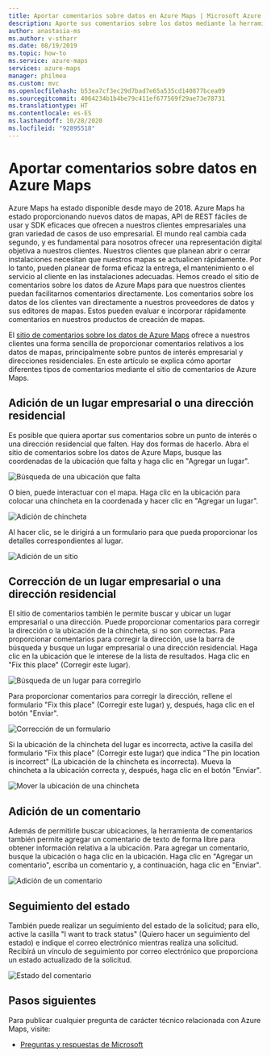 ```yaml
---
title: Aportar comentarios sobre datos en Azure Maps | Microsoft Azure Maps
description: Aporte sus comentarios sobre los datos mediante la herramienta de comentarios de Microsoft Azure Maps.
author: anastasia-ms
ms.author: v-stharr
ms.date: 08/19/2019
ms.topic: how-to
ms.service: azure-maps
services: azure-maps
manager: philmea
ms.custom: mvc
ms.openlocfilehash: b53ea7cf3ec29d7bad7e65a535cd140877bcea09
ms.sourcegitcommit: 4064234b1b4be79c411ef677569f29ae73e78731
ms.translationtype: HT
ms.contentlocale: es-ES
ms.lasthandoff: 10/28/2020
ms.locfileid: "92895518"
---
```

# <a name="provide-data-feedback-to-azure-maps"></a>Aportar comentarios sobre datos en Azure Maps

Azure Maps ha estado disponible desde mayo de 2018. Azure Maps ha estado proporcionando nuevos datos de mapas, API de REST fáciles de usar y SDK eficaces que ofrecen a nuestros clientes empresariales una gran variedad de casos de uso empresarial. El mundo real cambia cada segundo, y es fundamental para nosotros ofrecer una representación digital objetiva a nuestros clientes. Nuestros clientes que planean abrir o cerrar instalaciones necesitan que nuestros mapas se actualicen rápidamente. Por lo tanto, pueden planear de forma eficaz la entrega, el mantenimiento o el servicio al cliente en las instalaciones adecuadas. Hemos creado el sitio de comentarios sobre los datos de Azure Maps para que nuestros clientes puedan facilitarnos comentarios directamente. Los comentarios sobre los datos de los clientes van directamente a nuestros proveedores de datos y sus editores de mapas. Estos pueden evaluar e incorporar rápidamente comentarios en nuestros productos de creación de mapas.  

El [sitio de comentarios sobre los datos de Azure Maps](https://feedback.azuremaps.com) ofrece a nuestros clientes una forma sencilla de proporcionar comentarios relativos a los datos de mapas, principalmente sobre puntos de interés empresarial y direcciones residenciales. En este artículo se explica cómo aportar diferentes tipos de comentarios mediante el sitio de comentarios de Azure Maps.

## <a name="add-a-business-place-or-a-residential-address"></a>Adición de un lugar empresarial o una dirección residencial 

Es posible que quiera aportar sus comentarios sobre un punto de interés o una dirección residencial que falten. Hay dos formas de hacerlo. Abra el sitio de comentarios sobre los datos de Azure Maps, busque las coordenadas de la ubicación que falta y haga clic en "Agregar un lugar".

  ![Búsqueda de una ubicación que falta](./media/how-to-use-feedback-tool/search-poi.png)

O bien, puede interactuar con el mapa. Haga clic en la ubicación para colocar una chincheta en la coordenada y hacer clic en "Agregar un lugar".

  ![Adición de chincheta](./media/how-to-use-feedback-tool/add-poi.png)

Al hacer clic, se le dirigirá a un formulario para que pueda proporcionar los detalles correspondientes al lugar.

  ![Adición de un sitio](./media/how-to-use-feedback-tool/add-a-place.png)

## <a name="fix-a-business-place-or-a-residential-address"></a>Corrección de un lugar empresarial o una dirección residencial 

El sitio de comentarios también le permite buscar y ubicar un lugar empresarial o una dirección. Puede proporcionar comentarios para corregir la dirección o la ubicación de la chincheta, si no son correctas. Para proporcionar comentarios para corregir la dirección, use la barra de búsqueda y busque un lugar empresarial o una dirección residencial. Haga clic en la ubicación que le interese de la lista de resultados. Haga clic en "Fix this place" (Corregir este lugar).

  ![Búsqueda de un lugar para corregirlo](./media/how-to-use-feedback-tool/fix-place.png)

Para proporcionar comentarios para corregir la dirección, rellene el formulario "Fix this place" (Corregir este lugar) y, después, haga clic en el botón "Enviar".

  ![Corrección de un formulario](./media/how-to-use-feedback-tool/fix-form.png)

Si la ubicación de la chincheta del lugar es incorrecta, active la casilla del formulario "Fix this place" (Corregir este lugar) que indica "The pin location is incorrect" (La ubicación de la chincheta es incorrecta). Mueva la chincheta a la ubicación correcta y, después, haga clic en el botón "Enviar".

  ![Mover la ubicación de una chincheta](./media/how-to-use-feedback-tool/move-pin.png)

## <a name="add-a-comment"></a>Adición de un comentario 

Además de permitirle buscar ubicaciones, la herramienta de comentarios también permite agregar un comentario de texto de forma libre para obtener información relativa a la ubicación. Para agregar un comentario, busque la ubicación o haga clic en la ubicación. Haga clic en "Agregar un comentario", escriba un comentario y, a continuación, haga clic en "Enviar".

  ![Adición de un comentario](./media/how-to-use-feedback-tool/add-comment.png)

## <a name="track-status"></a>Seguimiento del estado 

También puede realizar un seguimiento del estado de la solicitud; para ello, active la casilla "I want to track status" (Quiero hacer un seguimiento del estado) e indique el correo electrónico mientras realiza una solicitud. Recibirá un vínculo de seguimiento por correo electrónico que proporciona un estado actualizado de la solicitud. 

  ![Estado del comentario](./media/how-to-use-feedback-tool/feedback-status.png)


## <a name="next-steps"></a>Pasos siguientes

Para publicar cualquier pregunta de carácter técnico relacionada con Azure Maps, visite:

* [Preguntas y respuestas de Microsoft](/answers/topics/azure-maps.html)